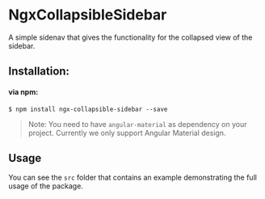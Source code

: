 # NgxCollapsibleSidebar

A simple sidenav that gives the functionality for the collapsed view of the sidebar.

## Installation:

#### via npm:

```
$ npm install ngx-collapsible-sidebar --save
```

> Note: You need to have `angular-material` as dependency on your project. Currently we only support Angular Material design. 

## Usage

You can see the `src` folder that contains an example demonstrating the full usage of the package.
